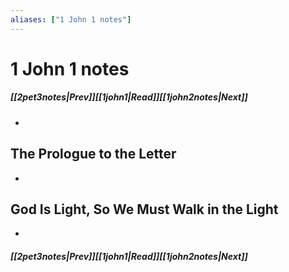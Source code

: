 ```yaml
---
aliases: ["1 John 1 notes"]
---
```

# 1 John 1 notes
##### <span class=arrow-left></span>[[2pet3notes|Prev]]<span class=navigation-separator></span>[[1john1|Read]]<span class=navigation-separator></span>[[1john2notes|Next]]<span class=arrow-right></span>
- 
## The Prologue to the Letter
- 
## God Is Light, So We Must Walk in the Light
- 
##### <span class=arrow-left></span>[[2pet3notes|Prev]]<span class=navigation-separator></span>[[1john1|Read]]<span class=navigation-separator></span>[[1john2notes|Next]]<span class=arrow-right></span>